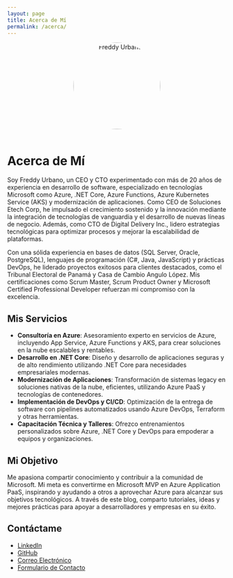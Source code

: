 ```yaml
---
layout: page
title: Acerca de Mí
permalink: /acerca/
---
```


<div style="text-align: center;">
  <img src="https://safirmacorreosoluetech.blob.core.windows.net/fotos/perfil-freddy.jpeg" alt="Freddy Urbano" style="width: 200px; border-radius: 50%; margin-bottom: 1rem;">
</div>

# Acerca de Mí

Soy Freddy Urbano, un CEO y CTO experimentado con más de 20 años de experiencia en desarrollo de software, especializado en tecnologías Microsoft como Azure, .NET Core, Azure Functions, Azure Kubernetes Service (AKS) y modernización de aplicaciones. Como CEO de Soluciones Etech Corp, he impulsado el crecimiento sostenido y la innovación mediante la integración de tecnologías de vanguardia y el desarrollo de nuevas líneas de negocio. Además, como CTO de Digital Delivery Inc., lidero estrategias tecnológicas para optimizar procesos y mejorar la escalabilidad de plataformas.

Con una sólida experiencia en bases de datos (SQL Server, Oracle, PostgreSQL), lenguajes de programación (C#, Java, JavaScript) y prácticas DevOps, he liderado proyectos exitosos para clientes destacados, como el Tribunal Electoral de Panamá y Casa de Cambio Angulo López. Mis certificaciones como Scrum Master, Scrum Product Owner y Microsoft Certified Professional Developer refuerzan mi compromiso con la excelencia.

## Mis Servicios

- **Consultoría en Azure**: Asesoramiento experto en servicios de Azure, incluyendo App Service, Azure Functions y AKS, para crear soluciones en la nube escalables y rentables.
- **Desarrollo en .NET Core**: Diseño y desarrollo de aplicaciones seguras y de alto rendimiento utilizando .NET Core para necesidades empresariales modernas.
- **Modernización de Aplicaciones**: Transformación de sistemas legacy en soluciones nativas de la nube, eficientes, utilizando Azure PaaS y tecnologías de contenedores.
- **Implementación de DevOps y CI/CD**: Optimización de la entrega de software con pipelines automatizados usando Azure DevOps, Terraform y otras herramientas.
- **Capacitación Técnica y Talleres**: Ofrezco entrenamientos personalizados sobre Azure, .NET Core y DevOps para empoderar a equipos y organizaciones.

## Mi Objetivo

Me apasiona compartir conocimiento y contribuir a la comunidad de Microsoft. Mi meta es convertirme en Microsoft MVP en Azure Application PaaS, inspirando y ayudando a otros a aprovechar Azure para alcanzar sus objetivos tecnológicos. A través de este blog, comparto tutoriales, ideas y mejores prácticas para apoyar a desarrolladores y empresas en su éxito.

## Contáctame

- [LinkedIn](https://www.linkedin.com/in/freddy-urbano)
- [GitHub](https://github.com/freddan58)
- [Correo Electrónico](mailto:freddan58@gmail.com)
- [Formulario de Contacto](/contact/)